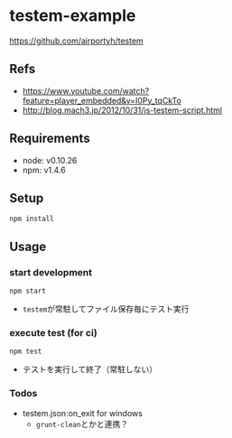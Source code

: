 testem-example
========

https://github.com/airportyh/testem

## Refs

- https://www.youtube.com/watch?feature=player_embedded&v=I0Py_tqCkTo
- http://blog.mach3.jp/2012/10/31/js-testem-script.html

## Requirements

- node: v0.10.26
- npm: v1.4.6

## Setup

	npm install

## Usage

### start development

	npm start

- `testem`が常駐してファイル保存毎にテスト実行

### execute test (for ci)

	npm test

- テストを実行して終了（常駐しない）

### Todos

- testem.json:on_exit for windows
	- `grunt-clean`とかと連携？

